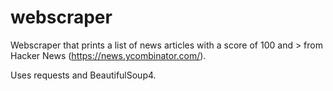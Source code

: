 # webscraper
Webscraper that prints a list of news articles with a score of 100 and > from Hacker News (https://news.ycombinator.com/).

Uses requests and BeautifulSoup4.
